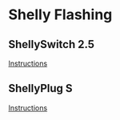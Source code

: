 # Shelly Flashing

## ShellySwitch 2.5

[Instructions](https://www.die-welt.net/2020/05/building-a-shelly-25-usb-to-ttl-adapter-cable/)

## ShellyPlug S

[Instructions](https://faulty.cloud/blog/shelly-plug-s-pinout)
